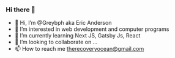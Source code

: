 ### Hi there 👋
- 👋 Hi, I’m @Greybph aka Eric Anderson
- 👀 I’m interested in web development and computer programs
- 🌱 I’m currently learning Next JS, Gatsby Js, React
- 💞️ I’m looking to collaborate on ...
- 📫 How to reach me therecoveryocean@gmail.com
<!---
Greybph/Greybph is a ✨ special ✨ repository because its `README.md` (this file) appears on your GitHub profile.
You can click the Preview link to take a look at your changes.
--->
